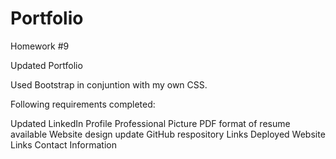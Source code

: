 # Portfolio
Homework #9

Updated Portfolio

Used Bootstrap in conjuntion with my own CSS. 

Following requirements completed:

Updated LinkedIn Profile
Professional Picture
PDF format of resume available
Website design update
GitHub respository Links
Deployed Website Links
Contact Information
